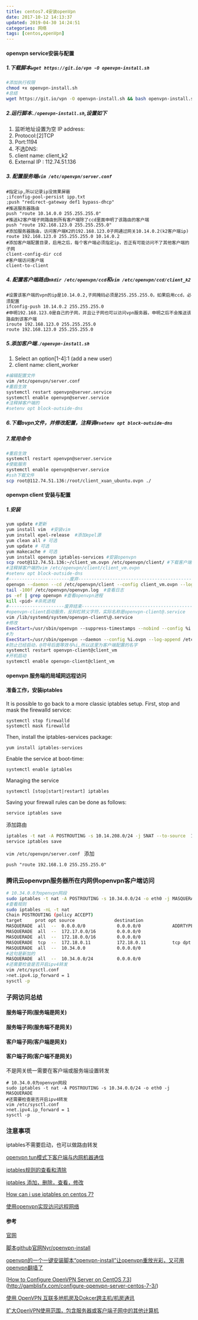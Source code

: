 ```yaml
---
title: centos7.4安装openVpn
date: 2017-10-12 14:13:37
updated: 2019-04-30 14:24:51
categories: 网络
tags: [centos,openVpn]
---
```


#### openvpn service安装与配置

##### 1.下载脚本`wget https://git.io/vpn -O openvpn-install.sh`


```sh
#添加执行权限
chmod +x openvpn-install.sh
#总结
wget https://git.io/vpn -O openvpn-install.sh && bash openvpn-install.sh
```

##### 2.运行脚本`./openvpn-install.sh`,设置如下

1. 监听地址设置为空 IP address: 
2. Protocol:[2]TCP
3. Port:1194
4. 不选DNS:
5. client name: client_k2
6. External IP : 112.74.51.136

##### 3. 配置服务端`vim /etc/openvpn/server.conf`

```properties
#指定ip,所以记录ip没效果屏蔽
;ifconfig-pool-persist ipp.txt
;push "redirect-gateway def1 bypass-dhcp"
#推送服务器路由
push "route 10.14.0.0 255.255.255.0"
#推送k2客户端子网路由到所有客户端除了ccd里面申明了该路由的客户端
push "route 192.168.123.0 255.255.255.0"
#添加服务器路由，访问客户端K2的192.168.123.0子网通过网关10.14.0.2(k2客户端ip)
route 192.168.123.0 255.255.255.0 10.14.0.2
#添加客户端配置目录，启用之后，每个客户端必须指定ip，否正有可能访问不了其他客户端的子网
client-config-dir ccd
#客户端访问客户端
client-to-client
```

##### 4. 配置客户端路由`mkdir /etc/openvpn/ccd`和`vim /etc/openvpn/ccd/client_k2`

```properties
#设置该客户端的vpn的ip是10.14.0.2,子网掩码必须是255.255.255.0，如果启用ccd，必须配置
ifconfig-push 10.14.0.2 255.255.255.0
#申明192.168.123.0是自己的子网，并且让子网也可以访问vpn服务器，申明之后不会推送该路由到该客户端
iroute 192.168.123.0 255.255.255.0
route 192.168.123.0 255.255.255.0
```

##### 5.添加客户端`./openvpn-install.sh`

1. Select an option[1-4]:1 (add a new user)
2. client name: client_worker

```sh
#编辑配置文件
vim /etc/openvpn/server.conf
#重启生效
systemctl restart openvpn@server.service
systemctl enable openvpn@server.service
#注释掉客户端的
#setenv opt block-outside-dns
```

##### 6.下载ovpn文件，并修改配置，注释调`#setenv opt block-outside-dns`

##### 7.常用命令

```sh
#重启生效
systemctl restart openvpn@server.service
#使能服务
systemctl enable openvpn@server.service
#ssh下载文件
scp root@112.74.51.136:/root/client_xuan_ubuntu.ovpn ./
```

#### openvpn client 安装与配置

#####  1.安装

```sh
yum update #更新
yum install vim  #安装vim
yum install epel-release  #添加epel源
yum clean all # 可选
yum update # 可选
yum makecache # 可选
yum install openvpn iptables-services #安装openvpn
scp root@112.74.51.136:~/client_vm.ovpn /etc/openvpn/client/ #下载客户端配置
#注释掉客户端的vim /etc/openvpn/client/client_vm.ovpn
#setenv opt block-outside-dns
#-----------------------废弃------------------------------------------------
openvpn --daemon --cd /etc/openvpn/client --config client_vm.ovpn --log-append /etc/openvpn/openvpn.log #启动
tail -100f /etc/openvpn/openvpn.log  #查看日志
ps -ef | grep openvpn #查看openvpn进程
kill <pid> #杀死进程
#---------------------废弃结束------------------------------------------------------
#openvpn-client启动服务，反斜杠转义字符，实际名称是openvpn-client@.service
vim /lib/systemd/system/openvpn-client\@.service
#修改
ExecStart=/usr/sbin/openvpn --suppress-timestamps --nobind --config %i.conf
#为
ExecStart=/usr/sbin/openvpn --daemon --config %i.ovpn --log-append /etc/openvpn/openvpn.log
#防止已经启动，@符号后面等效与%i,所以这里为客户端配置的名字
systemctl restart openvpn-client@client_vm
#开机启动
systemctl enable openvpn-client@client_vm
```

#### openvpn 服务端的局域网远程访问

#### 准备工作，安装iptables

It is possible to go back to a more classic iptables setup. First, stop and mask the firewalld service:

```
systemctl stop firewalld
systemctl mask firewalld
```

Then, install the iptables-services package:

```
yum install iptables-services
```

Enable the service at boot-time:

```
systemctl enable iptables
```

Managing the service

```
systemctl [stop|start|restart] iptables
```

Saving your firewall rules can be done as follows:

```
service iptables save
```

添加路由

```bash
iptables -t nat -A POSTROUTING -s 10.14.208.0/24 -j SNAT --to-source  192.168.1.230
service iptables save
```

`vim /etc/openvpn/server.conf ` 添加

```properties
push "route 192.168.1.0 255.255.255.0"
```



### 腾讯云openvpn服务器所在内网供openvpn客户端访问

```bash
# 10.34.0.0为openvpn网段
sudo iptables -t nat -A POSTROUTING -s 10.34.0.0/24 -o eth0 -j MASQUERADE
#查看规则
sudo iptables -nL -t nat
Chain POSTROUTING (policy ACCEPT)
target     prot opt source               destination         
MASQUERADE  all  --  0.0.0.0/0            0.0.0.0/0            ADDRTYPE match src-type LOCAL
MASQUERADE  all  --  172.17.0.0/16        0.0.0.0/0           
MASQUERADE  all  --  172.18.0.0/16        0.0.0.0/0           
MASQUERADE  tcp  --  172.18.0.11          172.18.0.11          tcp dpt:3306
MASQUERADE  all  --  10.34.0.0            0.0.0.0/0  
#这句是新加的
MASQUERADE  all  --  10.34.0.0/24         0.0.0.0/0    
#还需要检查是否开启ipv4转发
vim /etc/sysctl.conf
>net.ipv4.ip_forward = 1
sysctl -p
```



### 子网访问总结

#### 服务端子网(服务端是网关)

#### 服务端子网(服务端不是网关)

#### 客户端子网(客户端是网关)

#### 客户端子网(客户端不是网关)



不是网关统一需要在客户端或服务端设置转发

```
# 10.34.0.0为openvpn网段
sudo iptables -t nat -A POSTROUTING -s 10.34.0.0/24 -o eth0 -j MASQUERADE
#还需要检查是否开启ipv4转发
vim /etc/sysctl.conf
>net.ipv4.ip_forward = 1
sysctl -p
```





### 注意事项

iptables不需要启动，也可以做路由转发



[openvpn tun模式下客户端与内网机器通信](https://shiguanghui.iteye.com/blog/2323327)

[iptables规则的查看和清除](http://cakin24.iteye.com/blog/2339362)

[iptables 添加，删除，查看，修改](http://blog.51yip.com/linux/1404.html)

[How can i use iptables on centos 7?](https://stackoverflow.com/questions/24756240/how-can-i-use-iptables-on-centos-7)

[使用openvpn实现访问远程网络](https://www.cnblogs.com/huangweimin/articles/7638943.html)

#### 参考

[官网](https://openvpn.net/index.php/open-source/documentation/howto.html#examples)

[脚本github官网Nyr/openvpn-install](https://github.com/Nyr/openvpn-install)

[openvpn的一个一键安装脚本“openvpn-install”让openvpn重放光彩，又可用openvpn翻墙了](https://groups.google.com/forum/#!topic/fqlt/GUn-QNO1ZpU)

[[How to Configure OpenVPN Server on CentOS 7.3](http://gamblisfx.com/configure-openvpn-server-centos-7-3/)](http://gamblisfx.com/configure-openvpn-server-centos-7-3/)

[使用 OpenVPN 互联多地机房及Dokcer跨主机/机房通讯](https://www.lsproc.com/post/routing-multiple-networks-and-dockers-through-openvpn)

[扩大OpenVPN使用范围，包含服务器或客户端子网中的其他计算机](http://www.softown.cn/post/151.html)